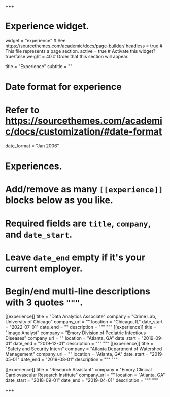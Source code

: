 +++
# Experience widget.
widget = "experience"  # See https://sourcethemes.com/academic/docs/page-builder/
headless = true  # This file represents a page section.
active = true  # Activate this widget? true/false
weight = 40  # Order that this section will appear.

title = "Experience"
subtitle = ""

# Date format for experience
#   Refer to https://sourcethemes.com/academic/docs/customization/#date-format
date_format = "Jan 2006"

# Experiences.
#   Add/remove as many `[[experience]]` blocks below as you like.
#   Required fields are `title`, `company`, and `date_start`.
#   Leave `date_end` empty if it's your current employer.
#   Begin/end multi-line descriptions with 3 quotes `"""`.
[[experience]]
  title = "Data Analytics Associate"
  company = "Crime Lab, University of Chicago"
  company_url = ""
  location = "Chicago, IL"
  date_start = "2022-07-01"
  date_end = ""
  description = """
  """
[[experience]]
  title = "Image Analyst"
  company = "Emory Division of Pediatric Infectious Diseases"
  company_url = ""
  location = "Atlanta, GA"
  date_start = "2019-09-01"
  date_end = "2019-12-01"
  description = """
  """
[[experience]]
  title = "Safety and Security Intern"
  company = "Atlanta Department of Watershed Management"
  company_url = ""
  location = "Atlanta, GA"
  date_start = "2019-05-01"
  date_end = "2019-08-01"
  description = """
  """

[[experience]]
  title = "Research Assistant"
  company = "Emory Clinical Cardiovascular Research Institute"
  company_url = ""
  location = "Atlanta, GA"
  date_start = "2018-09-01"
  date_end = "2019-04-01"
  description = """
  """

+++
